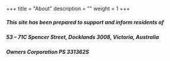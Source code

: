+++
title = "About"
description = ""
weight = 1
+++

##### This site has been prepared to support and inform residents of
##### 53 – 71C Spencer Street, Docklands 3008, Victoria, Australia
##### Owners Corporation PS 331362S

